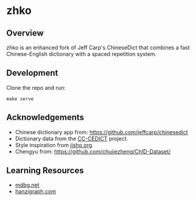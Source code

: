 # zhko

## Overview

zhko is an enhanced fork of Jeff Carp's ChineseDict that combines a fast Chinese-English dictionary with a spaced repetition system.

## Development

Clone the repo and run:

```
make serve
```

## Acknowledgements

- Chinese dictionary app from: https://github.com/jeffcarp/chinesedict
- Dictionary data from the [CC-CEDICT](https://cc-cedict.org/) project.
- Style inspiration from [jisho.org](https://jisho.org).
- Chengyu from: https://github.com/chujiezheng/ChID-Dataset/

## Learning Resources

- [mdbg.net](https://www.mdbg.net/)
- [hanzigraph.com](https://hanzigraph.com/)
